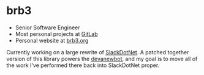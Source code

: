 # brb3

- Senior Software Engineer
- Most personal projects at [GitLab](https://gitlab.com/brb3)
- Personal website at [brb3.org](https://brb3.org/)

Currently working on a large rewrite of [SlackDotNet](https://github.com/brb3/SlackDotNet). A patched together version of this library powers the [devanewbot](https://github.com/devanooga/devanewbot), and my goal is to move all of the work I've performed there back into SlackDotNet proper.
